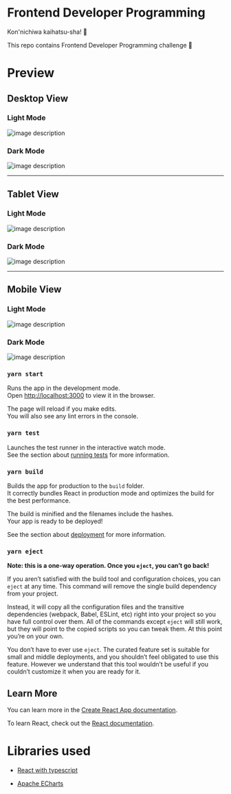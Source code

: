 # Frontend Developer Programming
Kon'nichiwa kaihatsu-sha! 🥳

This repo contains Frontend Developer Programming challenge 🌠
# Preview 


## Desktop View
### Light Mode
![image description](./src/app/assets/desk.png)

### Dark Mode
![image description](./src/app/assets/darkLap.png)

-----
## Tablet View

### Light Mode
![image description](./src/app/assets/tab.png)

### Dark Mode
![image description](./src/app/assets/darktab.png)

-----
## Mobile View
### Light Mode
![image description](./src/app/assets/phone.png)
### Dark Mode
![image description](./src/app/assets/darkPhone.png)


### `yarn start`

Runs the app in the development mode.\
Open [http://localhost:3000](http://localhost:3000) to view it in the browser.

The page will reload if you make edits.\
You will also see any lint errors in the console.

### `yarn test`

Launches the test runner in the interactive watch mode.\
See the section about [running tests](https://facebook.github.io/create-react-app/docs/running-tests) for more information.

### `yarn build`

Builds the app for production to the `build` folder.\
It correctly bundles React in production mode and optimizes the build for the best performance.

The build is minified and the filenames include the hashes.\
Your app is ready to be deployed!

See the section about [deployment](https://facebook.github.io/create-react-app/docs/deployment) for more information.

### `yarn eject`

**Note: this is a one-way operation. Once you `eject`, you can’t go back!**

If you aren’t satisfied with the build tool and configuration choices, you can `eject` at any time. This command will remove the single build dependency from your project.

Instead, it will copy all the configuration files and the transitive dependencies (webpack, Babel, ESLint, etc) right into your project so you have full control over them. All of the commands except `eject` will still work, but they will point to the copied scripts so you can tweak them. At this point you’re on your own.

You don’t have to ever use `eject`. The curated feature set is suitable for small and middle deployments, and you shouldn’t feel obligated to use this feature. However we understand that this tool wouldn’t be useful if you couldn’t customize it when you are ready for it.

## Learn More

You can learn more in the [Create React App documentation](https://facebook.github.io/create-react-app/docs/getting-started).

To learn React, check out the [React documentation](https://reactjs.org/).


# Libraries used

- [React with typescript](https://www.typescriptlang.org/docs/handbook/react.html)

- [Apache ECharts](https://echarts.apache.org/en/index.html)
